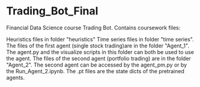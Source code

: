 # Trading_Bot_Final
Financial Data Science course Trading Bot.
Contains coursework files:

Heuristics files in folder "heuristics"
Time series files in folder "time series".
The files of the first agent (single stock trading)are in the folder "Agent_1". The agent.py and the visualize scripts in this folder can both be used to use the agent.
The files of the second agent (portfolio trading) are in the folder "Agent_2". The second agent can be accessed by the agent_pm.py or by the Run_Agent_2.ipynb. The .pt files are the state dicts of the pretrained agents.
